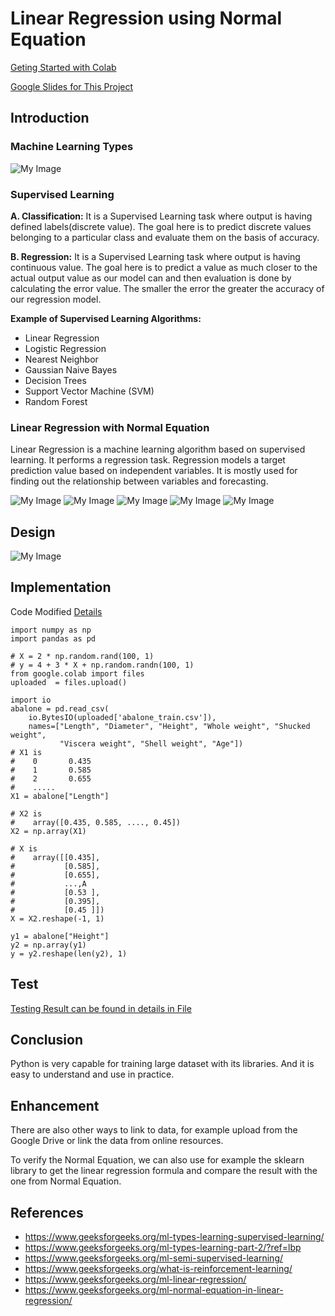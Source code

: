# Linear Regression using Normal Equation
[Geting Started with Colab](https://github.com/SharonCao0920/MachineLearning/tree/main/StartWithColab)

[Google Slides for This Project](https://docs.google.com/presentation/d/1kzSLvFwPWFy-T2dibN-3C-sF5qfO-mwLGCgpzsi9uZs/edit?usp=sharing)

## Introduction 
### Machine Learning Types
![My Image](./image/ML.png)

### Supervised Learning
**A. Classification:**
It is a Supervised Learning task where output is having defined labels(discrete value). The goal here is to predict discrete values belonging to a particular class and evaluate them on the basis of accuracy. 

**B. Regression:**
It is a Supervised Learning task where output is having continuous value. The goal here is to predict a value as much closer to the actual output value as our model can and then evaluation is done by calculating the error value. The smaller the error the greater the accuracy of our regression model.

**Example of Supervised Learning Algorithms:**
* Linear Regression
* Logistic Regression
* Nearest Neighbor
* Gaussian Naive Bayes
* Decision Trees
* Support Vector Machine (SVM)
* Random Forest

### Linear Regression with Normal Equation
Linear Regression is a machine learning algorithm based on supervised learning. It performs a regression task. Regression models a target prediction value based on independent variables. It is mostly used for finding out the relationship between variables and forecasting.

![My Image](./image/NE.png)
![My Image](./image/NE1.png)
![My Image](./image/NE2.png)
![My Image](./image/NE3.png)
![My Image](./image/NE4.png)

## Design
![My Image](./image/design.png)

## Implementation
Code Modified [Details](https://github.com/SharonCao0920/MachineLearning/blob/main/SupervisedLearning/LinearRegressionusingNormalEquation/Code_Modify_Detail.pdf)
```
import numpy as np
import pandas as pd

# X = 2 * np.random.rand(100, 1)
# y = 4 + 3 * X + np.random.randn(100, 1)
from google.colab import files
uploaded  = files.upload()

import io
abalone = pd.read_csv(
    io.BytesIO(uploaded['abalone_train.csv']),
    names=["Length", "Diameter", "Height", "Whole weight", "Shucked weight",
           "Viscera weight", "Shell weight", "Age"])
# X1 is 
#    0       0.435
#    1       0.585
#    2       0.655
#    .....
X1 = abalone["Length"]

# X2 is 
#    array([0.435, 0.585, ...., 0.45])
X2 = np.array(X1)

# X is 
#    array([[0.435],
#           [0.585],
#           [0.655],
#           ...,A
#           [0.53 ],
#           [0.395],
#           [0.45 ]])
X = X2.reshape(-1, 1)

y1 = abalone["Height"]
y2 = np.array(y1)
y = y2.reshape(len(y2), 1)
```

## Test
[Testing Result can be found in details in File](https://github.com/SharonCao0920/MachineLearning/blob/main/SupervisedLearning/LinearRegressionusingNormalEquation/MLLinearRegressionNormalEquation.ipynb)

## Conclusion
Python is very capable for training large dataset with its libraries. And it is easy to understand and use in practice. 

## Enhancement
There are also other ways to link to data, for example upload from the Google Drive or link the data from online resources.

To verify the Normal Equation, we can also use for example the sklearn library to get the linear regression formula and compare the result with the one from Normal Equation.


## References
* https://www.geeksforgeeks.org/ml-types-learning-supervised-learning/ 
* https://www.geeksforgeeks.org/ml-types-learning-part-2/?ref=lbp 
* https://www.geeksforgeeks.org/ml-semi-supervised-learning/ 
* https://www.geeksforgeeks.org/what-is-reinforcement-learning/ 
* https://www.geeksforgeeks.org/ml-linear-regression/ 
* https://www.geeksforgeeks.org/ml-normal-equation-in-linear-regression/

